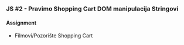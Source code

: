 ### JS #2 - Pravimo Shopping Cart  DOM manipulacija  Stringovi

#### Assignment
- Filmovi/Pozorište Shopping Cart
